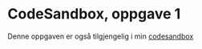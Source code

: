# CodeSandbox, oppgave 1
Denne oppgaven er også tilgjengelig i min [codesandbox](https://codesandbox.io/s/tma-oblig-1-qkz2g)